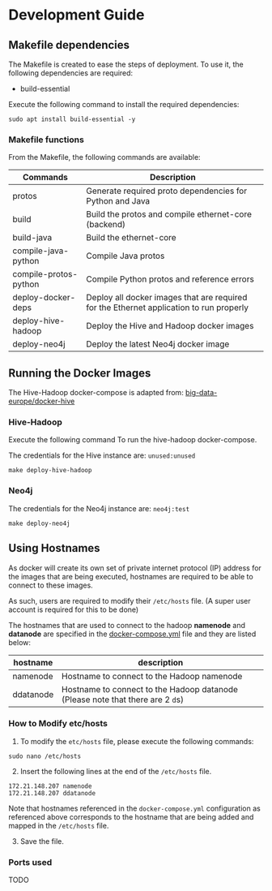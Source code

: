 # Development Guide 

## Makefile dependencies
The Makefile is created to ease the steps of deployment. To use it, the following dependencies are required:
- build-essential

Execute the following command to install the required dependencies:
```shell
sudo apt install build-essential -y
```

### Makefile functions
From the Makefile, the following commands are available:

| Commands              | Description                                                                             |
|-----------------------|-----------------------------------------------------------------------------------------|
| protos                | Generate required proto dependencies for Python and Java                                |
| build                 | Build the protos and compile ethernet-core (backend)                                    |
| build-java            | Build the ethernet-core                                                                 |
| compile-java-python   | Compile Java protos                                                                     |
| compile-protos-python | Compile Python protos and reference errors                                              |
| deploy-docker-deps    | Deploy all docker images that are required for the Ethernet application to run properly |
| deploy-hive-hadoop    | Deploy the Hive and Hadoop docker images                                                |
| deploy-neo4j          | Deploy the latest Neo4j docker image                                                    |

## Running the Docker Images
The Hive-Hadoop docker-compose is adapted from:
[big-data-europe/docker-hive](https://github.com/big-data-europe/docker-hive)

### Hive-Hadoop
Execute the following command To run the hive-hadoop docker-compose.

The credentials for the Hive instance are: `unused:unused`

```shell
make deploy-hive-hadoop
```

### Neo4j
The credentials for the Neo4j instance are: `neo4j:test`
```shell
make deploy-neo4j
```

## Using Hostnames

As docker will create its own set of private internet protocol (IP) address for the images that are being executed, hostnames are required to be able to connect to these images.

As such, users are required to modify their `/etc/hosts` file. (A super user account is required for this to be done)

The hostnames that are used to connect to the hadoop **namenode** and **datanode** are specified in the [docker-compose.yml](infra/docker-hive/docker-compose.yml) file and they are listed below:

| hostname  | description                                                                    |
|-----------|--------------------------------------------------------------------------------|
| namenode  | Hostname to connect to the Hadoop namenode                                     |
| ddatanode | Hostname to connect to the Hadoop datanode (Please note that there are 2 `d`s) |


### How to Modify etc/hosts
1. To modify the `etc/hosts` file, please execute the following commands:

```shell
sudo nano /etc/hosts
```

2. Insert the following lines at the end of the `/etc/hosts` file.

```text
172.21.148.207 namenode
172.21.148.207 ddatanode
```

Note that hostnames referenced in the `docker-compose.yml` configuration as referenced above corresponds to the hostname that are being added and mapped in the `/etc/hosts` file.

3. Save the file.


### Ports used
TODO